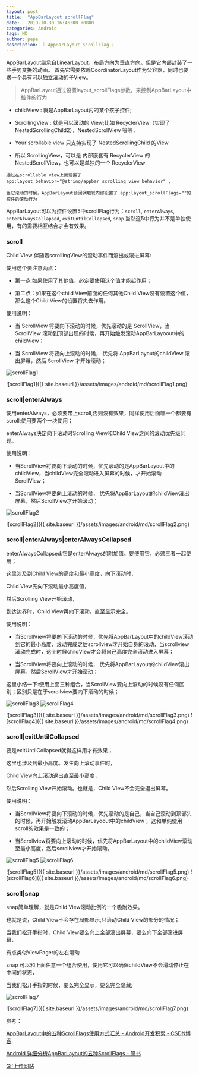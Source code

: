 ```yaml
---
layout: post
title:  "AppBarLayout scrollFlag"
date:   2019-10-30 16:46:00 +0800
categories: Android
tags: MD
author: pepe
description: 『 AppBarLayout scrollFlag 』
---
```


AppBarLayout继承自LinearLayout，布局方向为垂直方向。但是它内部封装了一些手势变换的动画。
首先它需要依赖CoordinatorLayout作为父容器，同时也要求一个具有可以独立滚动的子View。

> AppBarLayout通过设置layout_scrollFlags参数，来控制AppBarLayout中控件的行为.

* childView : 就是AppBarLayout内的某个孩子控件;

* ScrollingView : 就是可以滚动的 View;比如 RecyclerView（实现了 NestedScrollingChild2），NestedScrollView 等等，

* Your scrollable view 只支持实现了 NestedScrollingChild 的View

* 所以 ScrollingView，可以是 内部嵌套有 RecyclerView 的 NestedScrollView，也可以是单独的一个 RecyclerView

```
通过在scrollable view上面设置了 app:layout_behavior="@string/appbar_scrolling_view_behavior" ，

当它滚动的时候，AppBarLayout会回调触发内部设置了 app:layout_scrollFlags=""的控件的滚动行为	
```
AppBarLayout可以为控件设置5中scrollFlag行为：`scroll`, `enterAlways`, `enterAlwaysCollapsed`, `exitUntilCollapsed`, `snap`
当然这5中行为并不是单独使用，有的需要相互结合才会有效果。

### **scroll**

Child View 伴随着scrollingView的滚动事件而滚出或滚进屏幕:

使用这个要注意两点：

* 第一点:如果使用了其他值，必定要使用这个值才能起作用；

* 第二点：如果在这个child View前面的任何其他Child View没有设置这个值，那么这个Child View的设置将失去作用。

使用说明：

* 当 ScrollView 将要向下滚动的时候，优先滚动的是 ScrollView，当 ScrollView 滚动到顶部出现的时候，再开始触发滚动AppBarLayoout中的childView；

* 当 ScrollView 将要向上滚动的时候， 优先将 AppBarLayout的childView 滚出屏幕，然后 ScrollView 才开始滚动；

![scrollFlag1](https://media.giphy.com/media/LPfZ3lwXBHFXkgFcfw/giphy.gif)

![scrollFlag1]({{ site.baseurl }}/assets/images/android/md/scrollFlag1.png)

### **scroll|enterAlways**

使用enterAlways，必须要带上scroll,否则没有效果，同样使用后面哪一个都要有scroll;使用要两个一块使用；

enterAlways决定向下滚动时Scrolling View和Child View之间的滚动优先级问题。

使用说明：

* 当ScrollView将要向下滚动的时候，优先滚动的是AppBarLayout中的childView，当childView完全滚动进入屏幕的时候，才开始滚动 ScrollView；

* 当ScrollView将要向上滚动的时候， 优先将AppBarLayout的childView滚出屏幕，然后ScrollView才开始滚动；

![scrollFlag2](https://media.giphy.com/media/iIFc0atoVyA1pLJUSp/giphy.gif)

![scrollFlag2]({{ site.baseurl }}/assets/images/android/md/scrollFlag2.png)

### **scroll|enterAlways|enterAlwaysCollapsed**

enterAlwaysCollapsed:它是enterAlways的附加值。要使用它，必须三者一起使用；

这里涉及到Child View的高度和最小高度，向下滚动时，

Child View先向下滚动最小高度值，

然后Scrolling View开始滚动，

到达边界时，Child View再向下滚动，直至显示完全。

使用说明：

* 当ScrollView将要向下滚动的时候，优先将AppBarLayout中的childView滚动到它的最小高度，滚动完成之后scrollview才开始自身的滚动，当scrollview滚动完成时，这个时候childView才会将自己高度完全滚动进入屏幕；

* 当ScrollView将要向上滚动的时候， 优先将AppBarLayout的childView滚出屏幕，然后ScrollView才开始滚动；

这里小结一下:使用上面三种组合，当ScrollView要向上滚动的时候没有任何区别；区别只是在于scrollview要向下滚动的时候；

![scrollFlag3](https://media.giphy.com/media/KbM3AhYnxQyzNvZQBE/giphy.gif)
![scrollFlag4](https://media.giphy.com/media/Rhjxns5Da1cM9EeFix/giphy.gif)

![scrollFlag3]({{ site.baseurl }}/assets/images/android/md/scrollFlag3.png)
![scrollFlag4]({{ site.baseurl }}/assets/images/android/md/scrollFlag4.png)

### **scroll|exitUntilCollapsed**
要是exitUntilCollapsed就得这样用才有效果；

这里也涉及到最小高度。发生向上滚动事件时，

Child View向上滚动退出直至最小高度，

然后Scrolling View开始滚动。也就是，Child View不会完全退出屏幕。

使用说明：

* 当ScrollView将要向下滚动的时候，优先滚动的是自己，当自己滚动到顶部头的时候，再开始触发滚动AppBarLayoout中的childView；
这和单纯使用scroll的效果是一致的；

* 当Scrollview将要向上滚动的时候，优先将AppBarLayout中的childView滚动至最小高度，然后scrollview才开始滚动。

![scrollFlag5](https://media.giphy.com/media/JPbTLJQYfWiD3lI4cy/giphy.gif)
![scrollFlag6](https://media.giphy.com/media/h7jgd0dH8PJQDYp5ii/giphy.gif)

![scrollFlag5]({{ site.baseurl }}/assets/images/android/md/scrollFlag5.png)
![scrollFlag6]({{ site.baseurl }}/assets/images/android/md/scrollFlag6.png)

### **scroll|snap**
snap简单理解，就是Child View滚动比例的一个吸附效果。

也就是说，Child View不会存在局部显示,只滚动Child View的部分的情况；

当我们松开手指时，Child View要么向上全部滚出屏幕，要么向下全部滚进屏幕，

有点类似ViewPager的左右滑动

snap 可以和上面任意一个组合使用，使用它可以确保childView不会滑动停止在中间的状态，

当我们松开手指的时候，要么完全显示，要么完全隐藏;

![scrollFlag7](https://media.giphy.com/media/dXiNs2q5sbtluy5fWh/giphy.gif)

![scrollFlag7]({{ site.baseurl }}/assets/images/android/md/scrollFlag7.png)


参考：

[AppBarLayout中的五种ScrollFlags使用方式汇总 - Android开发积累 - CSDN博客](https://blog.csdn.net/eyishion/article/details/80282204)

[Android 详细分析AppBarLayout的五种ScrollFlags - 简书](https://www.jianshu.com/p/7caa5f4f49bd)

[Gif上传网站](https://giphy.com)



















